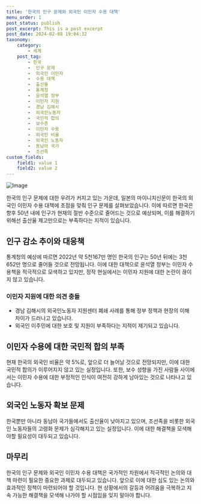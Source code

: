 ```yaml
---
title: '한국의 인구 문제와 외국인 이민자 수용 대책'
menu_order: 1
post_status: publish
post_excerpt: This is a post excerpt
post_date: 2024-02-08 19:04:32
taxonomy:
    category:
        - 세계
    post_tag:
        - 한국
        -  인구 문제
        -  외국인 이민자
        -  수용 대책
        -  출산율
        -  통계청
        -  윤석열 정부
        -  이민자 지원
        -  경남 김해시
        -  외국인노동자
        -  국민적 합의
        -  보수층
        -  이민자 수용
        -  외국인 비율
        -  외국인 노동자
        -  동남아 국가
        -  조선족
custom_fields:
    field1: value 1
    field2: value 2
---
```


![Image](https://imgnews.pstatic.net/image/052/2024/02/08/202402081330023762_t_20240208133315025.jpg?type=w647)

한국의 인구 문제에 대한 우려가 커지고 있는 가운데, 일본의 마이니치신문이 한국의 외국인 이민자 수용 대책에 초점을 맞춰 인구 문제를 살펴보았습니다. 이에 따르면 한국은 향후 50년 내에 인구가 현재의 절반 수준으로 줄어드는 것으로 예상되며, 이를 해결하기 위해선 출산율 제고만으로는 부족하다는 지적이 있습니다.
## 인구 감소 추이와 대응책
통계청의 예상에 따르면 2022년 약 5천167만 명인 한국의 인구는 50년 뒤에는 3천652만 명으로 줄어들 것으로 전망됩니다. 이에 대한 대책으로 윤석열 정부는 이민자 수용책을 적극적으로 모색하고 있지만, 정작 현실에서는 이민자 지원에 대한 논란이 끊이지 않고 있습니다.  
### 이민자 지원에 대한 의견 충돌
- 경남 김해시의 외국인노동자 지원센터 폐쇄 사례를 통해 정부 정책과 현장의 이해 차이가 드러나고 있습니다.
- 외국인 이주민에 대한 보호 및 지원이 부족하다는 지적이 제기되고 있습니다.
## 이민자 수용에 대한 국민적 합의 부족
현재 한국의 외국인 비율은 약 5%로, 앞으로 더 늘어날 것으로 전망되지만, 이에 대한 국민적 합의가 이루어지지 않고 있는 실정입니다. 또한, 보수 성향을 가진 사람들 사이에서는 이민자 수용에 대한 부정적인 인식이 여전히 강하게 남아있는 것으로 나타나고 있습니다.
## 외국인 노동자 확보 문제
한국뿐만 아니라 동남아 국가들에서도 출산율이 낮아지고 있으며, 조선족을 비롯한 외국인 노동자들의 고령화 문제가 심각해지고 있는 실정입니다. 이에 대한 해결책을 모색해야할 필요성이 대두되고 있습니다. 
## 마무리
한국의 인구 문제와 외국인 이민자 수용 대책은 국가적인 차원에서 적극적인 논의와 대책 마련이 필요한 중요한 과제로 대두되고 있습니다. 앞으로 이에 대한 심도 있는 논의와 효과적인 정책이 마련되어야 할 것입니다. 현 상황에서의 갈등과 어려움을 극복하고 지속 가능한 해결책을 모색해 나가야 할 시점임을 잊지 말아야 합니다. 
